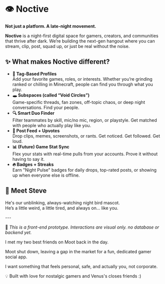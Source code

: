 <h1>👁️ Noctive</h1>
<p><strong>Not just a platform. A late-night movement.</strong></p>
<p><strong>Noctive</strong> is a night-first digital space for gamers, creators, and communities that thrive after dark.
We’re building the next-gen hangout where you can stream, clip, post, squad up, or just be real without the noise.</p>

<h2>✨ What makes Noctive different?</h2>
<ul>
  <li><strong>🧿 Tag-Based Profiles</strong><br>
  Add your favorite games, roles, or interests. Whether you’re grinding ranked or chilling in Minecraft, people can find you through what you play.</li>

  <li><strong>🕳️ Subspaces (called “Void Circles”)</strong><br>
  Game-specific threads, fan zones, off-topic chaos, or deep night conversations. Find your people.</li>

  <li><strong>🔍 Smart Duo Finder</strong><br>
  Filter teammates by skill, mic/no mic, region, or playstyle. Get matched with people who actually play like you.</li>

  <li><strong>📣 Post Feed + Upvotes</strong><br>
  Drop clips, memes, screenshots, or rants. Get noticed. Get followed. Get loud.</li>

  <li><strong>📊 (Future) Game Stat Sync</strong><br>
  Flex your stats with real-time pulls from your accounts. Prove it without having to say it.</li>

  <li><strong>🔥 Badges + Streaks</strong><br>
  Earn "Night Pulse" badges for daily drops, top-rated posts, or showing up when everyone else is offline.</li>
</ul>

<h2>🦉 Meet Steve</h2>
<p>He's our unblinking, always-watching night bird mascot.<br>
He’s a little weird, a little tired, and always on... like you.</p>
---

🚧 *This is a front-end prototype. Interactions are visual only. no database or backend yet.*

I met my two best friends on Moot back in the day.

Moot shut down, leaving a gap in the market for a fun, dedicated gamer social app.

I want something that feels personal, safe, and actually you, not corporate.

💡 Built with love for nostalgic gamers and Venus's closes friends :)
